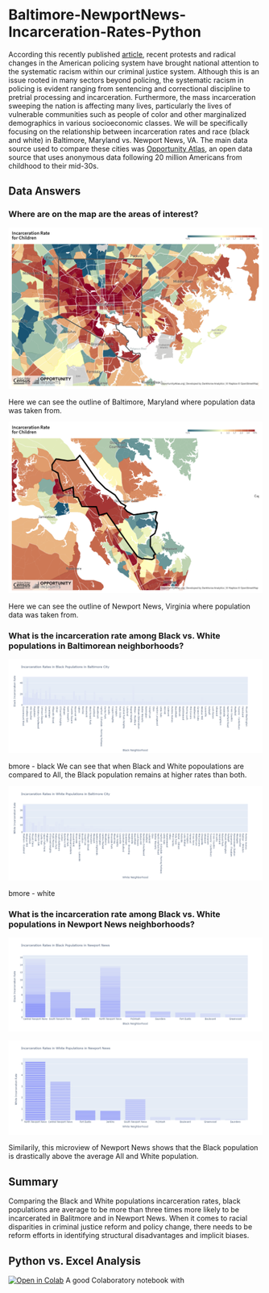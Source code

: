 # Baltimore-NewportNews-Incarceration-Rates-Python

According this recently published [article](https://www.prisonpolicy.org/blog/2020/07/27/disparities/), recent protests and radical changes in the American policing system have brought national attention to the systematic racism within our criminal justice system. Although this is an issue rooted in many sectors beyond policing, the systematic racism in policing is evident ranging from sentencing and correctional discipline to pretrial processing and incarceration. Furthermore, the mass incarceration sweeping the nation is affecting many lives, particularly the lives of vulnerable communities such as people of color and other marginalized demographics in various socioeconomic classes. We will be specifically focusing on the relationship between incarceration rates and race (black and white) in Baltimore, Maryland vs. Newport News, VA. The main data source used to compare these cities was [Opportunity Atlas](https://www.opportunityatlas.org/), an open data source that uses anonymous data following 20 million Americans from childhood to their mid-30s.

## Data Answers 

### Where are on the map are the areas of interest?  
![Baltimore, Maryland](https://github.com/EuniceNamkoong/Baltimore-NewportNews-Incarceration-Rates-Python/blob/main/Bmore%20Map.png)

Here we can see the outline of Baltimore, Maryland where population data was taken from.  

![Newport News, Virginia](https://github.com/EuniceNamkoong/Baltimore-NewportNews-Incarceration-Rates-Python/blob/main/NN%20Map.png)

Here we can see the outline of Newport News, Virginia where population data was taken from.  

### What is the incarceration rate among Black vs. White populations in Baltimorean neighborhoods? 
![Baltimore1](https://github.com/EuniceNamkoong/Baltimore-NewportNews-Incarceration-Rates-Python/blob/main/BAR_bmore_black.png)

bmore - black 
We can see that when Black and White popoulations are compared to All, the Black population remains at higher rates than both. 

![Baltimore2](https://github.com/EuniceNamkoong/Baltimore-NewportNews-Incarceration-Rates-Python/blob/main/BAR_bmore_white.png)

bmore - white 


### What is the incarceration rate among Black vs. White populations in Newport News neighborhoods? 

![Newport News1](https://github.com/EuniceNamkoong/Baltimore-NewportNews-Incarceration-Rates-Python/blob/main/BAR_newport_black.png)

![Newport News2](https://github.com/EuniceNamkoong/Baltimore-NewportNews-Incarceration-Rates-Python/blob/main/BAR_newport_white.png)

Similarily, this microview of Newport News shows that the Black population is drastically above the average All and White population. 

## Summary 
Comparing the Black and White populations incarceration rates, black populations are average to be more than three times more likely to be incarcerated in Balitmore and in Newport News. When it comes to racial disparities in criminal justice reform and policy change, there needs to be reform efforts in identifying structural disadvantages and implicit biases. 

## Python vs. Excel Analysis 

[![Open in Colab](https://colabl.research.google.com/assets/colab-badge.svg)](https://colab.research.google.com/drive/1oofP8cEalM8yoDQWwv-kSRMRomYyHqKD?usp=sharing) A good Colaboratory notebook with 

